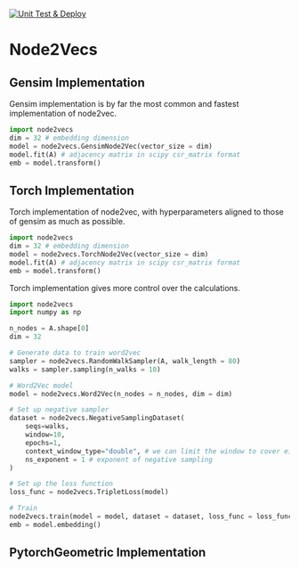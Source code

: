 [![Unit Test & Deploy](https://github.com/skojaku/node2vecs/actions/workflows/main.yml/badge.svg)](https://github.com/skojaku/node2vecs/actions/workflows/main.yml)

# Node2Vecs

## Gensim Implementation

Gensim implementation is by far the most common and fastest implementation of node2vec.

```python
import node2vecs
dim = 32 # embedding dimension
model = node2vecs.GensimNode2Vec(vector_size = dim)
model.fit(A) # adjacency matrix in scipy csr_matrix format
emb = model.transform()
```

## Torch Implementation

Torch implementation of node2vec, with hyperparameters aligned to those of gensim as much as possible.

```python
import node2vecs
dim = 32 # embedding dimension
model = node2vecs.TorchNode2Vec(vector_size = dim)
model.fit(A) # adjacency matrix in scipy csr_matrix format
emb = model.transform()
```

Torch implementation gives more control over the calculations.

```python
import node2vecs
import numpy as np

n_nodes = A.shape[0]
dim = 32

# Generate data to train word2vec
sampler = node2vecs.RandomWalkSampler(A, walk_length = 80)
walks = sampler.sampling(n_walks = 10)

# Word2Vec model
model = node2vecs.Word2Vec(n_nodes = n_nodes, dim = dim)

# Set up negative sampler
dataset = node2vecs.NegativeSamplingDataset(
    seqs=walks,
    window=10,
    epochs=1,
    context_window_type="double", # we can limit the window to cover either side of center words.
    ns_exponent = 1 # exponent of negative sampling
)

# Set up the loss function
loss_func = node2vecs.TripletLoss(model)

# Train
node2vecs.train(model = model, dataset = dataset, loss_func = loss_func, batch_size = 10000, device="cpu")
emb = model.embedding()
```

## PytorchGeometric Implementation